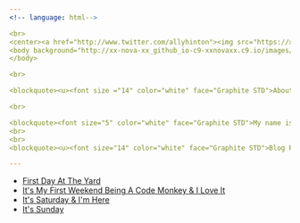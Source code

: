 ```yaml
---
<!-- language: html-->

<br>
<center><a href="http://www.twitter.com/allyhinton"><img src="https://xx-nova-xx_github_io-c9-xxnovaxx.c9.io//images/NovaBlogHeaderImageCustomized.jpg" width="1200" height="321"></a></center>
<body background="http://xx-nova-xx_github_io-c9-xxnovaxx.c9.io/images/black-gradient-background.jpg">
</body>

<br>

<blockquote><u><font size ="14" color="white" face="Graphite STD">About Me</font></u></blockquote>

<br>

<blockquote><font size="5" color="white" face="Graphite STD">My name is Ally and I'm a student at The Iron Yard's first front end engineering class in Orlando, FL. The program goes for 12 weeks and will beat us into web developers. I'm one week into the program and have already learned tons of information about Git, Cloud 9, & Jekyll.</font></blockquote>
<br>
<br>
<blockquote><u><font size="14" color="white" face="Graphite STD">Blog Posts</font></blockquote>

---
```


 - [First Day At The Yard](/2014/09/22/FirstDayAtTheYard.html)
 - [It's My First Weekend Being A Code Monkey & I Love It](/2014/09/27/FifthDayAtTheYard.html)
 - [It's Saturday & I'm Here](/2014/09/28/SixthDayAtTheYard.html)
 - [It's Sunday]()
 
 
